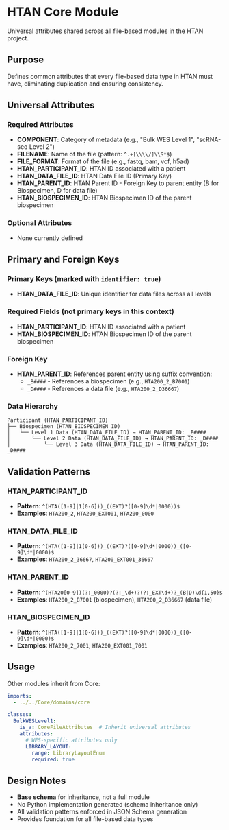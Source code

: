 # HTAN Core Module

Universal attributes shared across all file-based modules in the HTAN project.

## Purpose

Defines common attributes that every file-based data type in HTAN must have, eliminating duplication and ensuring consistency.

## Universal Attributes

### Required Attributes
- **COMPONENT**: Category of metadata (e.g., "Bulk WES Level 1", "scRNA-seq Level 2")
- **FILENAME**: Name of the file (pattern: `^.+[\\\\/]\\S*$`)
- **FILE_FORMAT**: Format of the file (e.g., fastq, bam, vcf, h5ad)
- **HTAN_PARTICIPANT_ID**: HTAN ID associated with a patient
- **HTAN_DATA_FILE_ID**: HTAN Data File ID (Primary Key)
- **HTAN_PARENT_ID**: HTAN Parent ID - Foreign Key to parent entity (B for Biospecimen, D for data file)
- **HTAN_BIOSPECIMEN_ID**: HTAN Biospecimen ID of the parent biospecimen

### Optional Attributes
- None currently defined

## Primary and Foreign Keys

### Primary Keys (marked with `identifier: true`)
- **HTAN_DATA_FILE_ID**: Unique identifier for data files across all levels

### Required Fields (not primary keys in this context)
- **HTAN_PARTICIPANT_ID**: HTAN ID associated with a patient
- **HTAN_BIOSPECIMEN_ID**: HTAN Biospecimen ID of the parent biospecimen

### Foreign Key
- **HTAN_PARENT_ID**: References parent entity using suffix convention:
  - `_B####` - References a biospecimen (e.g., `HTA200_2_B7001`)
  - `_D####` - References a data file (e.g., `HTA200_2_D36667`)

### Data Hierarchy
```
Participant (HTAN_PARTICIPANT_ID)
├── Biospecimen (HTAN_BIOSPECIMEN_ID)
│   └── Level 1 Data (HTAN_DATA_FILE_ID) → HTAN_PARENT_ID: _B####
│       └── Level 2 Data (HTAN_DATA_FILE_ID) → HTAN_PARENT_ID: _D####
│           └── Level 3 Data (HTAN_DATA_FILE_ID) → HTAN_PARENT_ID: _D####
```

## Validation Patterns

### HTAN_PARTICIPANT_ID
- **Pattern**: `^(HTA([1-9]|1[0-6]))_((EXT)?([0-9]\d*|0000))$`
- **Examples**: `HTA200_2`, `HTA200_EXT001`, `HTA200_0000`

### HTAN_DATA_FILE_ID
- **Pattern**: `^(HTA([1-9]|1[0-6]))_((EXT)?([0-9]\d*|0000))_([0-9]\d*|0000)$`
- **Examples**: `HTA200_2_36667`, `HTA200_EXT001_36667`

### HTAN_PARENT_ID
- **Pattern**: `^(HTA20[0-9])(?:_0000)?(?:_\d+)?(?:_EXT\d+)?_(B|D)\d{1,50}$`
- **Examples**: `HTA200_2_B7001` (biospecimen), `HTA200_2_D36667` (data file)

### HTAN_BIOSPECIMEN_ID
- **Pattern**: `^(HTA([1-9]|1[0-6]))_((EXT)?([0-9]\d*|0000))_([0-9]\d*|0000)$`
- **Examples**: `HTA200_2_7001`, `HTA200_EXT001_7001`

## Usage

Other modules inherit from Core:

```yaml
imports:
  - ../../Core/domains/core

classes:
  BulkWESLevel1:
    is_a: CoreFileAttributes  # Inherit universal attributes
    attributes:
      # WES-specific attributes only
      LIBRARY_LAYOUT:
        range: LibraryLayoutEnum
        required: true
```

## Design Notes

- **Base schema** for inheritance, not a full module
- No Python implementation generated (schema inheritance only)
- All validation patterns enforced in JSON Schema generation
- Provides foundation for all file-based data types
